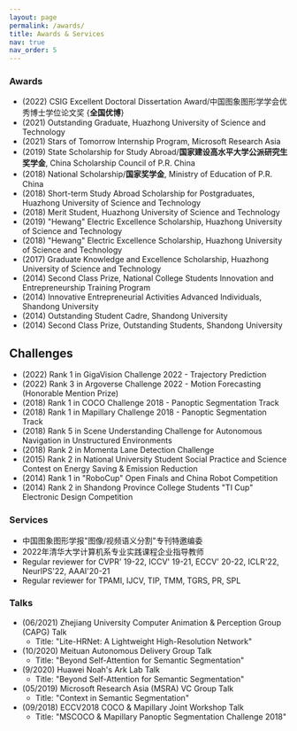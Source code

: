 ```yaml
---
layout: page
permalink: /awards/
title: Awards & Services
nav: true
nav_order: 5
---
```


### Awards
- (2022) CSIG Excellent Doctoral Dissertation Award/中国图象图形学学会优秀博士学位论文奖 {**全国优博**}
- (2021) Outstanding Graduate, Huazhong University of Science and Technology
- (2021) Stars of Tomorrow Internship Program, Microsoft Research Asia
- (2019) State Scholarship for Study Abroad/**国家建设高水平大学公派研究生奖学金**, China Scholarship Council of P.R. China
- (2018) National Scholarship/**国家奖学金**, Ministry of Education of P.R. China
- (2018) Short-term Study Abroad Scholarship for Postgraduates, Huazhong University of Science and Technology
- (2018) Merit Student, Huazhong University of Science and Technology
- (2019) "Hewang" Electric Excellence Scholarship, Huazhong University of Science and Technology
- (2018) "Hewang" Electric Excellence Scholarship, Huazhong University of Science and Technology
- (2017) Graduate Knowledge and Excellence Scholarship, Huazhong University of Science and Technology
- (2014) Second Class Prize, National College Students Innovation and Entrepreneurship Training Program
- (2014) Innovative Entrepreneurial Activities Advanced Individuals, Shandong University
- (2014) Outstanding Student Cadre, Shandong University
- (2014) Second Class Prize, Outstanding Students, Shandong University

## Challenges
- (2022) Rank 1 in GigaVision Challenge 2022 - Trajectory Prediction
- (2022) Rank 3 in Argoverse Challenge 2022 - Motion Forecasting (Honorable Mention Prize)
- (2018) Rank 1 in COCO Challenge 2018 - Panoptic Segmentation Track 
- (2018) Rank 1 in Mapillary Challenge 2018 - Panoptic Segmentation Track
- (2018) Rank 5 in Scene Understanding Challenge for Autonomous Navigation in Unstructured Environments
- (2018) Rank 2 in Momenta Lane Detection Challenge
- (2015) Rank 2 in National University Student Social Practice and Science Contest on Energy Saving & Emission Reduction
- (2014) Rank 1 in "RoboCup" Open Finals and China Robot Competition
- (2014) Rank 2 in Shandong Province College Students "TI Cup" Electronic Design Competition

### Services
- 中国图象图形学报"图像/视频语义分割"专刊特邀编委
- 2022年清华大学计算机系专业实践课程企业指导教师
- Regular reviewer for CVPR' 19-22, ICCV' 19-21, ECCV' 20-22, ICLR'22, NeurIPS'22, AAAI'20-21
- Regular reviewer for TPAMI, IJCV, TIP, TMM, TGRS, PR, SPL
  
### Talks
- (06/2021) Zhejiang University Computer Animation & Perception Group (CAPG) Talk
  - Title: "Lite-HRNet: A Lightweight High-Resolution Network"
- (10/2020) Meituan Autonomous Delivery Group Talk
  - Title: "Beyond Self-Attention for Semantic Segmentation"
- (9/2020) Huawei Noah's Ark Lab Talk
  - Title: "Beyond Self-Attention for Semantic Segmentation"
- (05/2019) Microsoft Research Asia (MSRA) VC Group Talk
  - Title: "Context in Semantic Segmentation"
- (09/2018) ECCV2018 COCO & Mapillary Joint Workshop Talk
  - Title: "MSCOCO & Mapillary Panoptic Segmentation Challenge 2018"
